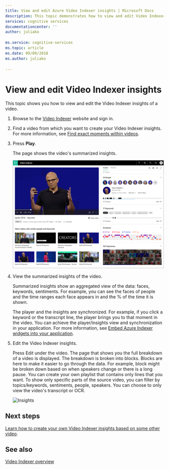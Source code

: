 ```yaml
---
title: View and edit Azure Video Indexer insights | Microsoft Docs
description: This topic demonstrates how to view and edit Video Indexer insights.
services: cognitive services
documentationcenter: ''
author: juliako

ms.service: cognitive-services
ms.topic: article
ms.date: 09/09/2018
ms.author: juliako

---
```

# View and edit Video Indexer insights

This topic shows you how to view and edit the Video Indexer insights of a video.

1. Browse to the [Video Indexer](https://www.videoindexer.ai/) website and sign in.
2. Find a video from which you want to create your Video Indexer insights. For more information, see [Find exact moments within videos](video-indexer-search.md).
3. Press **Play**.

	The page shows the video's summarized insights. 

	![Insights](./media/video-indexer-view-edit/video-indexer-summarized-insights.png)

4. View the summarized insights of the video. 

	Summarized insights show an aggregated view of the data: faces, keywords, sentiments. For example, you can see the faces of people and the time ranges each face appears in and the % of the time it is shown.

	The player and the insights are synchronized. For example, if you click a keyword or the transcript line, the player brings you to that moment in the video. You can achieve the player/insights view and synchronization in your application. For more information, see [Embed Azure Indexer widgets into your application](video-indexer-embed-widgets.md). 

3. Edit the Video Indexer insights.

	Press Edit under the video. The page that shows you the full breakdown of a video is displayed. The breakdown is broken into blocks. Blocks are here to make it easier to go through the data. For example, block might be broken down based on when speakers change or there is a long pause. You can create your own playlist that contains only lines that you want. To show only specific parts of the source video, you can filter by topics/keywords, sentiments, people, speakers. You can choose to only view the video's transcript or OCR.  

	![Insights](./media/video-indexer-view-edit/video-indexer-create-new-playlist.png)

## Next steps

[Learn how to create your own Video Indexer insights based on some other video](video-indexer-create-new.md).

## See also

[Video Indexer overview](video-indexer-overview.md)

